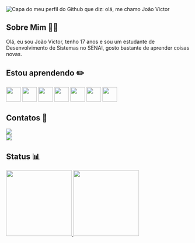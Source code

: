 <img src="https://media.discordapp.net/attachments/795476916932968499/1231947659405820026/Capa_Github_copia.png ex=6638cfaa&is=66265aaa&hm=38c9b28c8c374e3e7798de15878c449ed818e10938e565b8ab2d4ab156cadac2&=&format=webp&quality=lossless&width=756&height=347" alt="Capa do meu perfil do Github que diz: olá, me chamo João Victor">

## Sobre Mim 🙎‍♂️

Olá, eu sou João Victor, tenho 17 anos e sou um estudante de Desenvolvimento de Sistemas no SENAI, gosto bastante de aprender coisas novas.

## Estou aprendendo ✏️

  <img loading="lazy" src="https://cdn.jsdelivr.net/gh/devicons/devicon@latest/icons/html5/html5-original.svg" width="40" height="40"/> <img loading="lazy" src="https://cdn.jsdelivr.net/gh/devicons/devicon@latest/icons/css3/css3-original.svg"  width="40" height="40"/>  <img loading="lazy" src="https://cdn.jsdelivr.net/gh/devicons/devicon@latest/icons/javascript/javascript-original.svg" width="40" height="40"/> <img loading="lazy" src="https://cdn.jsdelivr.net/gh/devicons/devicon@latest/icons/python/python-original.svg" width="40" height="40"/> <img loading="lazy"  src="https://cdn.jsdelivr.net/gh/devicons/devicon@latest/icons/php/php-original.svg" width="40" height="40"/> <img loading="lazy"  src="https://cdn.jsdelivr.net/gh/devicons/devicon@latest/icons/mysql/mysql-original-wordmark.svg"  width="40" height="40"/> <img loading="lazy" src="https://cdn.jsdelivr.net/gh/devicons/devicon@latest/icons/react/react-original-wordmark.svg" width="40" height="40"/>

  ## Contatos 📧

<div>
<a href = "mailto:ruasjoaovictorsantos@gmail.com"><img loading="lazy" src="https://img.shields.io/badge/Gmail-D14836?style=for-the-badge&logo=gmail&logoColor=white" target="_blank"></a>
  <br>
<a href="https://www.linkedin.com/in/jo%C3%A3o-victor-santos-ruas-81a80826b/" target="_blank"><img loading="lazy" src="https://img.shields.io/badge/-LinkedIn-%230077B5?style=for-the-badge&logo=linkedin&logoColor=white" target="_blank"></a>   
</div>

## Status 📊
  <div>
<a href="https://github.com/joaovictOr-SR">
<img loading="lazy" height="180em" src="https://github-readme-stats.vercel.app/api/top-langs/?username=joaovictOr-SR&layout=compact&langs_count=7&theme=dracula"/>
<img loading="lazy" height="180em" src="https://github-readme-stats.vercel.app/api?username=joaovictOr-SR&show_icons=true&theme=dracula&include_all_commits=true&count_private=true"/>
</div>

